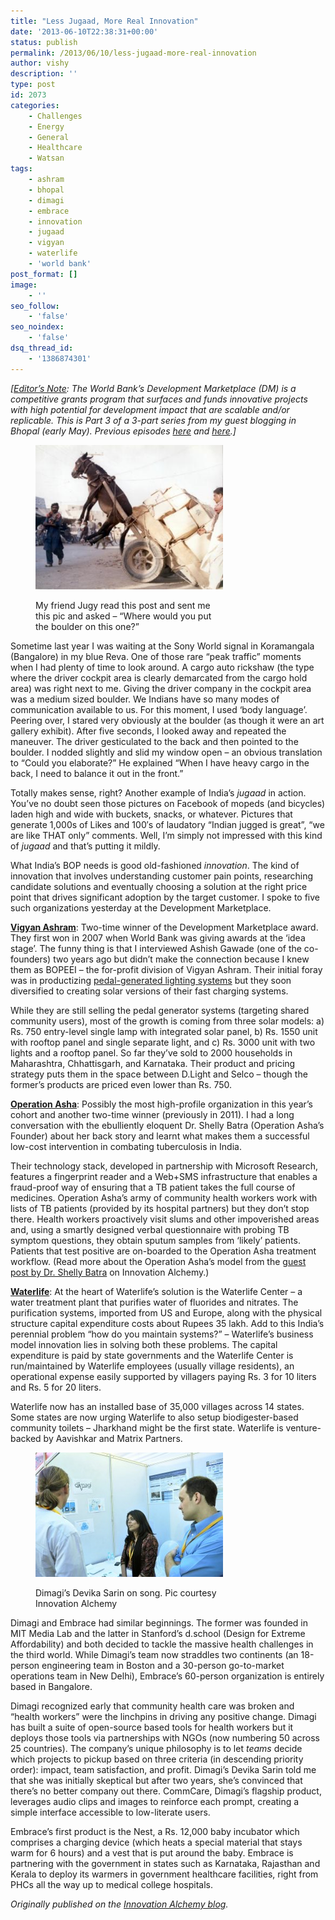```yaml
---
title: "Less Jugaad, More Real Innovation"
date: '2013-06-10T22:38:31+00:00'
status: publish
permalink: /2013/06/10/less-jugaad-more-real-innovation
author: vishy
description: ''
type: post
id: 2073
categories:
    - Challenges
    - Energy
    - General
    - Healthcare
    - Watsan
tags:
    - ashram
    - bhopal
    - dimagi
    - embrace
    - innovation
    - jugaad
    - vigyan
    - waterlife
    - 'world bank'
post_format: []
image:
    - ''
seo_follow:
    - 'false'
seo_noindex:
    - 'false'
dsq_thread_id:
    - '1386874301'
---
```

*\[<span style="text-decoration: underline;">Editor’s Note</span>: The World Bank’s Development Marketplace (DM) is a competitive grants program that surfaces and funds innovative projects with high potential for development impact that are scalable and/or replicable. This is Part 3 of a 3-part series from my guest blogging in Bhopal (early May). Previous episodes [here](http://www.techsangam.com/2013/05/29/world-bank-india-development-marketplace-finalist-review-part-1/) and [here](http://www.techsangam.com/2013/05/30/world-bank-india-development-marketplace-finalist-review-part-2/).\]*

<figure aria-describedby="caption-attachment-2078" class="wp-caption alignleft" id="attachment_2078" style="width: 300px">

[![My friend Jugy read this post and sent me this pic and asked - "Where would you put the boulder on this one?"](../../../../uploads/2013/06/donkey.jpg)](../../../../uploads/2013/06/donkey.jpg)<figcaption class="wp-caption-text" id="caption-attachment-2078">My friend Jugy read this post and sent me this pic and asked – “Where would you put the boulder on this one?”</figcaption></figure>

Sometime last year I was waiting at the Sony World signal in Koramangala (Bangalore) in my blue Reva. One of those rare “peak traffic” moments when I had plenty of time to look around. A cargo auto rickshaw (the type where the driver cockpit area is clearly demarcated from the cargo hold area) was right next to me. Giving the driver company in the cockpit area was a medium sized boulder. We Indians have so many modes of communication available to us. For this moment, I used ‘body language’. Peering over, I stared very obviously at the boulder (as though it were an art gallery exhibit). After five seconds, I looked away and repeated the maneuver. The driver gesticulated to the back and then pointed to the boulder. I nodded slightly and slid my window open – an obvious translation to “Could you elaborate?” He explained “When I have heavy cargo in the back, I need to balance it out in the front.”

Totally makes sense, right? Another example of India’s *jugaad* in action. You’ve no doubt seen those pictures on Facebook of mopeds (and bicycles) laden high and wide with buckets, snacks, or whatever. Pictures that generate 1,000s of Likes and 100′s of laudatory “Indian jugged is great”, “we are like THAT only” comments. Well, I’m simply not impressed with this kind of *jugaad* and that’s putting it mildly.

What India’s BOP needs is good old-fashioned *innovation*. The kind of innovation that involves understanding customer pain points, researching candidate solutions and eventually choosing a solution at the right price point that drives significant adoption by the target customer. I spoke to five such organizations yesterday at the Development Marketplace.

**[Vigyan Ashram](http://www.vigyanashram.com/)**: Two-time winner of the Development Marketplace award. They first won in 2007 when World Bank was giving awards at the ‘idea stage’. The funny thing is that I interviewed Ashish Gawade (one of the co-founders) two years ago but didn’t make the connection because I knew them as BOPEEI – the for-profit division of Vigyan Ashram. Their initial foray was in productizing [pedal-generated lighting systems](http://www.techsangam.com/2011/08/11/bopeei-generating-off-grid-electricity-in-cloudy-and-coastal-regions/) but they soon diversified to creating solar versions of their fast charging systems.

While they are still selling the pedal generator systems (targeting shared community users), most of the growth is coming from three solar models: a) Rs. 750 entry-level single lamp with integrated solar panel, b) Rs. 1550 unit with rooftop panel and single separate light, and c) Rs. 3000 unit with two lights and a rooftop panel. So far they’ve sold to 2000 households in Maharashtra, Chhattisgarh, and Karnataka. Their product and pricing strategy puts them in the space between D.Light and Selco – though the former’s products are priced even lower than Rs. 750.

**[Operation Asha](http://www.opasha.org/)**: Possibly the most high-profile organization in this year’s cohort and another two-time winner (previously in 2011). I had a long conversation with the ebulliently eloquent Dr. Shelly Batra (Operation Asha’s Founder) about her back story and learnt what makes them a successful low-cost intervention in combating tuberculosis in India.

Their technology stack, developed in partnership with Microsoft Research, features a fingerprint reader and a Web+SMS infrastructure that enables a fraud-proof way of ensuring that a TB patient takes the full course of medicines. Operation Asha’s army of community health workers work with lists of TB patients (provided by its hospital partners) but they don’t stop there. Health workers proactively visit slums and other impoverished areas and, using a smartly designed verbal questionnaire with probing TB symptom questions, they obtain sputum samples from ‘likely’ patients. Patients that test positive are on-boarded to the Operation Asha treatment workflow. (Read more about the Operation Asha’s model from the [guest post by Dr. Shelly Batra](http://innovationalchemy.com/2011/07/biometrics-for-tuberculosis-management/) on Innovation Alchemy.)

**[Waterlife](http://www.waterlifeindia.com/)**: At the heart of Waterlife’s solution is the Waterlife Center – a water treatment plant that purifies water of fluorides and nitrates. The purification systems, imported from US and Europe, along with the physical structure capital expenditure costs about Rupees 35 lakh. Add to this India’s perennial problem “how do you maintain systems?” – Waterlife’s business model innovation lies in solving both these problems. The capital expenditure is paid by state governments and the Waterlife Center is run/maintained by Waterlife employees (usually village residents), an operational expense easily supported by villagers paying Rs. 3 for 10 liters and Rs. 5 for 20 liters.

Waterlife now has an installed base of 35,000 villages across 14 states. Some states are now urging Waterlife to also setup biodigester-based community toilets – Jharkhand might be the first state. Waterlife is venture-backed by Aavishkar and Matrix Partners.

<figure aria-describedby="caption-attachment-2074" class="wp-caption alignright" id="attachment_2074" style="width: 300px">

[![Dimagi's Devika Sarin on song](../../../../uploads/2013/06/dimagi-stall-2-300x199_inn_alchemy.jpg)](../../../../uploads/2013/06/dimagi-stall-2-300x199_inn_alchemy.jpg)<figcaption class="wp-caption-text" id="caption-attachment-2074">Dimagi’s Devika Sarin on song. Pic courtesy Innovation Alchemy</figcaption></figure>

Dimagi and Embrace had similar beginnings. The former was founded in MIT Media Lab and the latter in Stanford’s d.school (Design for Extreme Affordability) and both decided to tackle the massive health challenges in the third world. While Dimagi’s team now straddles two continents (an 18-person engineering team in Boston and a 30-person go-to-market operations team in New Delhi), Embrace’s 60-person organization is entirely based in Bangalore.

Dimagi recognized early that community health care was broken and “health workers” were the linchpins in driving any positive change. Dimagi has built a suite of open-source based tools for health workers but it deploys those tools via partnerships with NGOs (now numbering 50 across 25 countries). The company’s unique philosophy is to let *teams* decide which projects to pickup based on three criteria (in descending priority order): impact, team satisfaction, and profit. Dimagi’s Devika Sarin told me that she was initially skeptical but after two years, she’s convinced that there’s no better company out there. CommCare, Dimagi’s flagship product, leverages audio clips and images to reinforce each prompt, creating a simple interface accessible to low-literate users.

Embrace’s first product is the Nest, a Rs. 12,000 baby incubator which comprises a charging device (which heats a special material that stays warm for 6 hours) and a vest that is put around the baby. Embrace is partnering with the government in states such as Karnataka, Rajasthan and Kerala to deploy its warmers in government healthcare facilities, right from PHCs all the way up to medical college hospitals.

*Originally published on the [Innovation Alchemy blog](http://innovationalchemy.com/2013/05/2013dm-finalist-review-1/).*